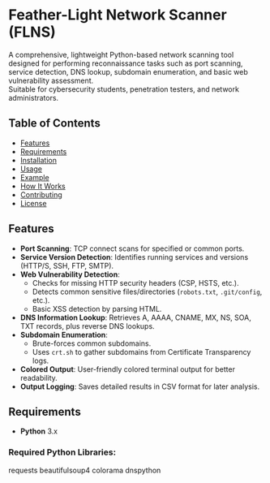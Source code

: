 # Feather-Light Network Scanner (FLNS)

A comprehensive, lightweight Python-based network scanning tool designed for performing reconnaissance tasks such as port scanning, service detection, DNS lookup, subdomain enumeration, and basic web vulnerability assessment.  
Suitable for cybersecurity students, penetration testers, and network administrators.

## Table of Contents

- [Features](#features)
- [Requirements](#requirements)
- [Installation](#installation)
- [Usage](#usage)
- [Example](#example)
- [How It Works](#how-it-works)
- [Contributing](#contributing)
- [License](#license)

## Features

- **Port Scanning**: TCP connect scans for specified or common ports.
- **Service Version Detection**: Identifies running services and versions (HTTP/S, SSH, FTP, SMTP).
- **Web Vulnerability Detection**:
  - Checks for missing HTTP security headers (CSP, HSTS, etc.).
  - Detects common sensitive files/directories (`robots.txt`, `.git/config`, etc.).
  - Basic XSS detection by parsing HTML.
- **DNS Information Lookup**: Retrieves A, AAAA, CNAME, MX, NS, SOA, TXT records, plus reverse DNS lookups.
- **Subdomain Enumeration**:
  - Brute-forces common subdomains.
  - Uses `crt.sh` to gather subdomains from Certificate Transparency logs.
- **Colored Output**: User-friendly colored terminal output for better readability.
- **Output Logging**: Saves detailed results in CSV format for later analysis.

## Requirements

- **Python** 3.x

### Required Python Libraries:

requests
beautifulsoup4
colorama
dnspython
